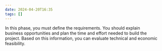 ```yaml
---
date: 2024-04-20T16:35
tags: []
---
```

In this phase, you must define the requirements.
You should explain business opportunities and plan the time and effort needed to build the project. Based on this information, you can evaluate technical and economic feasibility.

